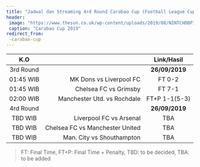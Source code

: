 ```yaml
---
title: "Jadwal dan Streaming 4rd Round Carabao Cup (Football League Cup) 2019"
header:
 image: "https://www.thesun.co.uk/wp-content/uploads/2019/08/NINTCHDBPICT000362724623.jpg?strip=all&#038;quality=90&#038;w=1200&#038;h=800&#038;crop=1"
 caption: "Carabao Cup 2019"
redirect_from:
 -carabao-cup
---
```


|K.O||Link/Hasil|
|:---:|---:|:---:|
|3rd Round||**26/09/2019**|
|01:45 WIB|MK Dons vs Liverpool FC|FT 0-2|
|01:45 WIB|Chelsea FC vs Grimsby|FT 7-1|
|02:00 WIB|Manchester Utd. vs Rochdale|FT+P 1-1(5-3)|
|4rd Round||**26/09/2019**|
|TBD WIB|Liverpool FC vs Arsenal|TBA|
|TBD WIB|Chelsea FC vs Manchester United|TBA|
|TBD WIB|Man. City vs Shouthampton|TBA|

>FT: Final Time, FT+P: Final Time + Penalty, TBD: to be decided, TBA: to be added

